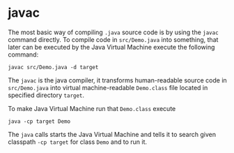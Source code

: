 # javac

The most basic way of compiling `.java` source code is by using the `javac` command directly.
To compile code in `src/Demo.java` into something, that later can be executed by the Java Virtual Machine execute the following command:

```
javac src/Demo.java -d target
```

The `javac` is the java compiler, it transforms human-readable source code in `src/Demo.java` into virtual machine-readable `Demo.class` file located in specified directory `target`.

To make Java Virtual Machine run that `Demo.class` execute

```
java -cp target Demo
```

The `java` calls starts the Java Virtual Machine and tells it to search given classpath `-cp target` for class `Demo` and to run it.
